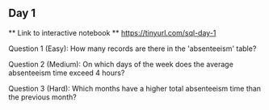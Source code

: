 ## Day 1

** Link to interactive notebook ** https://tinyurl.com/sql-day-1

Question 1 (Easy):
How many records are there in the 'absenteeism' table? 


Question 2 (Medium):
On which days of the week does the average absenteeism time exceed 4 hours? 


Question 3 (Hard):
Which months have a higher total absenteeism time than the previous month?  

